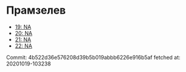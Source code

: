# Прамзелев
- [19: NA](19.md)
- [20: NA](20.md)
- [21: NA](21.md)
- [22: NA](22.md)

Commit: 4b522d36e576208d39b5b019abbb6226e916b5af
 fetched at: 20201019-103238
